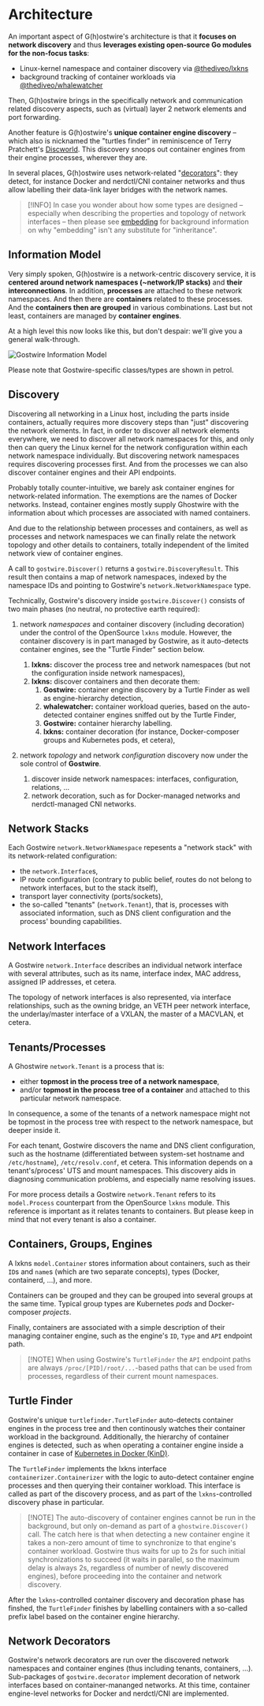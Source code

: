 # Architecture

An important aspect of G(h)ostwire's architecture is that it **focuses on
network discovery** and thus **leverages existing open-source Go modules for the
non-focus tasks**:

- Linux-kernel namespace and container discovery via
  [@thediveo/lxkns](https://github.com/thediveo/lxkns)
- background tracking of container workloads via
  [@thediveo/whalewatcher](https://github.com/thediveo/whalewatcher)

Then, G(h)ostwire brings in the specifically network and communication related
discovery aspects, such as (virtual) layer 2 network elements and port
forwarding.

Another feature is G(h)ostwire's **unique container engine discovery** – which
also is nicknamed the "turtles finder" in reminiscence of Terry Pratchett's
[Discworld](https://en.wikipedia.org/wiki/Discworld). This discovery snoops out
container engines from their engine processes, wherever they are.

In several places, G(h)ostwire uses network-related
"[decorators](/terminology?id=decorator)": they detect, for instance Docker and
nerdctl/CNI container networks and thus allow labelling their data-link layer
bridges with the network names.

> [!INFO] In case you wonder about how some types are designed – especially when
> describing the properties and topology of network interfaces – then please see
> [embedding](embedding) for background information on why "embedding" isn't any
> substitute for "inheritance".

## Information Model

Very simply spoken, G(h)ostwire is a network-centric discovery service, it is
**centered around network namespaces (~network/IP stacks)** and **their
interconnections**. In addition, **processes** are attached to these network
namespaces. And then there are **containers** related to these processes. And
the **containers then are grouped** in various combinations. Last but not least,
containers are managed by **container engines**.

At a high level this now looks like this, but don't despair: we'll give you a
general walk-through.

![Gostwire Information Model](media/gostwire-overview.png)

Please note that Gostwire-specific classes/types are shown in petrol.

## Discovery

Discovering all networking in a Linux host, including the parts inside
containers, actually requires more discovery steps than "just" discovering the
network elements. In fact, in order to discover all network elements everywhere,
we need to discover all network namespaces for this, and only then can query the
Linux kernel for the network configuration within each network namespace
individually. But discovering network namespaces requires discovering processes
first. And from the processes we can also discover container engines and their
API endpoints.

Probably totally counter-intuitive, we barely ask container engines for
network-related information. The exemptions are the names of Docker networks.
Instead, container engines mostly supply Ghostwire with the information about
which processes are associated with named containers.

And due to the relationship between processes and containers, as well as
processes and network namespaces we can finally relate the network topology and
other details to containers, totally independent of the limited network view of
container engines.

A call to `gostwire.Discover()` returns a `gostwire.DiscoveryResult`. This
result then contains a map of network namespaces, indexed by the namespace IDs
and pointing to Gostwire's `network.NetworkNamespace` type.

Technically, Gostwire's discovery inside `gostwire.Discover()` consists of two
main phases (no neutral, no protective earth required):

1. network _namespaces_ and container discovery (including decoration) under the
   control of the OpenSource `lxkns` module. However, the container discovery is
   in part managed by Gostwire, as it auto-detects container engines, see the
   "Turtle Finder" section below.

   1. **lxkns:** discover the process tree and network namespaces (but not the
      configuration inside network namespaces),
   2. **lxkns:** discover containers and then decorate them:
      1. **Gostwire:** container engine discovery by a Turtle Finder as well as engine-hierarchy detection,
      2. **whalewatcher:** container workload queries, based on the auto-detected
          container engines sniffed out by the Turtle Finder,
      3. **Gostwire:** container hierarchy labelling.
      4. **lxkns:** container decoration (for instance, Docker-composer groups and
          Kubernetes pods, et cetera),

2. network _topology_ and network _configuration_ discovery now under the sole
   control of **Gostwire**.

   1. discover inside network namespaces: interfaces, configuration, relations,
      ...
   2. network decoration, such as for Docker-managed networks and
      nerdctl-managed CNI networks.

## Network Stacks

Each Gostwire `network.NetworkNamespace` repesents a "network stack" with its
network-related configuration:

- the `network.Interface`s,
- IP route configuration (contrary to public belief, routes do not belong to
  network interfaces, but to the stack itself),
- transport layer connectivity (ports/sockets),
- the so-called "tenants" (`network.Tenant`), that is, processes with associated
  information, such as DNS client configuration and the process' bounding
  capabilities.

## Network Interfaces

A Gostwire `network.Interface` describes an individual network interface with
several attributes, such as its name, interface index, MAC address, assigned IP
addresses, et cetera.

The topology of network interfaces is also represented, via interface
relationships, such as the owning bridge, an VETH peer network interface, the
underlay/master interface of a VXLAN, the master of a MACVLAN, et cetera.

## Tenants/Processes

A Ghostwire `network.Tenant` is a process that is:
- either **topmost in the process tree of a network namespace**,
- and/or **topmost in the process tree of a container** and attached to this
  particular network namespace.

In consequence, a some of the tenants of a network namespace might not be
topmost in the process tree with respect to the network namespace, but deeper
inside it.

For each tenant, Gostwire discovers the name and DNS client configuration, such
as the hostname (differentiated between system-set hostname and
`/etc/hostname`), `/etc/resolv.conf`, et cetera. This information depends on a
tenant's/process' UTS and mount namespaces. This discovery aids in diagnosing
communication problems, and especially name resolving issues.

For more process details a Gostwire `network.Tenant` refers to its
`model.Process` counterpart from the OpenSource `lxkns` module. This reference
is important as it relates tenants to containers. But please keep in mind that
not every tenant is also a container.

## Containers, Groups, Engines

A lxkns `model.Container` stores information about containers, such as their
`ID`s and `name`s (which are two separate concepts), types (Docker, containerd,
...), and more.

Containers can be grouped and they can be grouped into several groups at the
same time. Typical group types are Kubernetes _pods_ and Docker-composer
_projects_.

Finally, containers are associated with a simple description of their managing
container engine, such as the engine's `ID`, `Type` and `API` endpoint path.

> [!NOTE] When using Gostwire's `TurtleFinder` the `API` endpoint paths are
> always `/proc/[PID]/root/...`-based paths that can be used from processes,
> regardless of their current mount namespaces.

## Turtle Finder

Gostwire's unique `turtlefinder.TurtleFinder` auto-detects container engines in
the process tree and then continously watches their container workload in the
background. Additionally, the hierarchy of container engines is detected, such
as when operating a container engine inside a container in case of [Kubernetes
in Docker (KinD)](https://github.com/kubernetes-sigs/kind).

The `TurtleFinder` implements the lxkns interface `containerizer.Containerizer`
with the logic to auto-detect container engine processes and then querying their
container workload. This interface is called as part of the discovery process,
and as part of the `lxkns`-controlled discovery phase in particular.

> [!NOTE] The auto-discovery of container engines cannot be run in the
> background, but only on-demand as part of a `ghostwire.Discover()` call. The
> catch here is that when detecting a new container engine it takes a non-zero
> amount of time to synchronize to that engine's container workload. Gostwire
> thus waits for up to 2s for such initial synchronizations to succeed (it waits
> in parallel, so the maximum delay is always 2s, regardless of number of newly
> discovered engines), before proceeding into the container and network
> discovery.

After the `lxkns`-controlled container discovery and decoration phase has
finshed, the `TurtleFinder` finishes by labelling containers with a so-called
prefix label based on the container engine hierarchy.

## Network Decorators

Gostwire's network decorators are run over the discovered network namespaces and
container engines (thus including tenants, containers, ...). Sub-packages of
`gostwire.decorator` implement decoration of network interfaces based on
container-mananged networks. At this time, container engine-level networks for
Docker and nerdctl/CNI are implemented.
